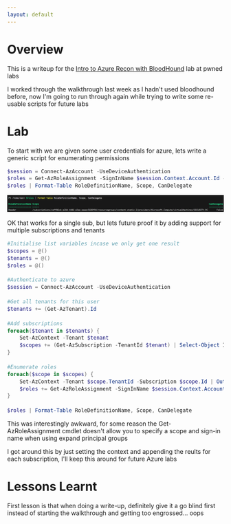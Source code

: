 ```yaml
---
layout: default
---
```


# Overview

This is a writeup for the [Intro to Azure Recon with BloodHound](https://pwnedlabs.io/labs/intro-to-azure-recon-with-bloodhound) lab at pwned labs

I worked through the walkthrough last week as I hadn't used bloodhound before, now I'm going to run through again while trying to write some re-usable scripts for future labs

# Lab

To start with we are given some user credentials for azure, lets write a generic script for enumerating permissions

```powershell
$session = Connect-AzAccount -UseDeviceAuthentication
$roles = Get-AzRoleAssignment -SignInName $session.Context.Account.Id -ExpandPrincipalGroups
$roles | Format-Table RoleDefinitionName, Scope, CanDelegate
```

![That was quick](/images/azure-recon-roles.png)

OK that works for a single sub, but lets future proof it by adding support for multiple subscriptions and tenants

```powershell
#Initialise list variables incase we only get one result
$scopes = @()
$tenants = @()
$roles = @()

#Authenticate to azure
$session = Connect-AzAccount -UseDeviceAuthentication

#Get all tenants for this user
$tenants += (Get-AzTenant).Id

#Add subscriptions
foreach($tenant in $tenants) {
    Set-AzContext -Tenant $tenant
    $scopes += (Get-AzSubscription -TenantId $tenant) | Select-Object Id, @{n="TenantId";e={$tenant}}
}

#Enumerate roles
foreach($scope in $scopes) {
    Set-AzContext -Tenant $scope.TenantId -Subscription $scope.Id | Out-Null
    $roles += Get-AzRoleAssignment -SignInName $session.Context.Account.Id -ExpandPrincipalGroups -IncludeClassicAdministrators
}

$roles | Format-Table RoleDefinitionName, Scope, CanDelegate
```

This was interestingly awkward, for some reason the Get-AzRoleAssignment cmdlet doesn't allow you to specify a scope and sign-in name when using expand principal groups

I got around this by just setting the context and appending the reults for each subscription, I'll keep this around for future Azure labs

# Lessons Learnt

First lesson is that when doing a write-up, definitely give it a go blind first instead of starting the walkthrough and getting too engrossed... oops
